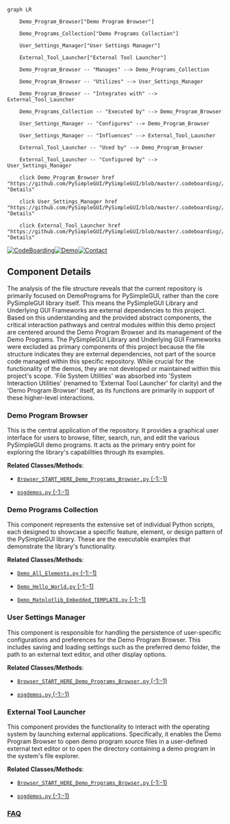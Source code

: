 ```mermaid

graph LR

    Demo_Program_Browser["Demo Program Browser"]

    Demo_Programs_Collection["Demo Programs Collection"]

    User_Settings_Manager["User Settings Manager"]

    External_Tool_Launcher["External Tool Launcher"]

    Demo_Program_Browser -- "Manages" --> Demo_Programs_Collection

    Demo_Program_Browser -- "Utilizes" --> User_Settings_Manager

    Demo_Program_Browser -- "Integrates with" --> External_Tool_Launcher

    Demo_Programs_Collection -- "Executed by" --> Demo_Program_Browser

    User_Settings_Manager -- "Configures" --> Demo_Program_Browser

    User_Settings_Manager -- "Influences" --> External_Tool_Launcher

    External_Tool_Launcher -- "Used by" --> Demo_Program_Browser

    External_Tool_Launcher -- "Configured by" --> User_Settings_Manager

    click Demo_Program_Browser href "https://github.com/PySimpleGUI/PySimpleGUI/blob/master/.codeboarding//Demo_Program_Browser.md" "Details"

    click User_Settings_Manager href "https://github.com/PySimpleGUI/PySimpleGUI/blob/master/.codeboarding//User_Settings_Manager.md" "Details"

    click External_Tool_Launcher href "https://github.com/PySimpleGUI/PySimpleGUI/blob/master/.codeboarding//External_Tool_Launcher.md" "Details"

```

[![CodeBoarding](https://img.shields.io/badge/Generated%20by-CodeBoarding-9cf?style=flat-square)](https://github.com/CodeBoarding/GeneratedOnBoardings)[![Demo](https://img.shields.io/badge/Try%20our-Demo-blue?style=flat-square)](https://www.codeboarding.org/demo)[![Contact](https://img.shields.io/badge/Contact%20us%20-%20contact@codeboarding.org-lightgrey?style=flat-square)](mailto:contact@codeboarding.org)



## Component Details



The analysis of the file structure reveals that the current repository is primarily focused on DemoPrograms for PySimpleGUI, rather than the core PySimpleGUI library itself. This means the PySimpleGUI Library and Underlying GUI Frameworks are external dependencies to this project. Based on this understanding and the provided abstract components, the critical interaction pathways and central modules within this demo project are centered around the Demo Program Browser and its management of the Demo Programs. The PySimpleGUI Library and Underlying GUI Frameworks were excluded as primary components of this project because the file structure indicates they are external dependencies, not part of the source code managed within this specific repository. While crucial for the functionality of the demos, they are not developed or maintained within this project's scope. 'File System Utilities' was absorbed into 'System Interaction Utilities' (renamed to 'External Tool Launcher' for clarity) and the 'Demo Program Browser' itself, as its functions are primarily in support of these higher-level interactions.



### Demo Program Browser

This is the central application of the repository. It provides a graphical user interface for users to browse, filter, search, run, and edit the various PySimpleGUI demo programs. It acts as the primary entry point for exploring the library's capabilities through its examples.





**Related Classes/Methods**:



- <a href="https://github.com/PySimpleGUI/PySimpleGUI/blob/master/DemoPrograms/Browser_START_HERE_Demo_Programs_Browser.py#L-1-L-1" target="_blank" rel="noopener noreferrer">`Browser_START_HERE_Demo_Programs_Browser.py` (-1:-1)</a>

- <a href="https://github.com/PySimpleGUI/PySimpleGUI/blob/master/DemoPrograms/psgdemos.py#L-1-L-1" target="_blank" rel="noopener noreferrer">`psgdemos.py` (-1:-1)</a>





### Demo Programs Collection

This component represents the extensive set of individual Python scripts, each designed to showcase a specific feature, element, or design pattern of the PySimpleGUI library. These are the executable examples that demonstrate the library's functionality.





**Related Classes/Methods**:



- <a href="https://github.com/PySimpleGUI/PySimpleGUI/blob/master/DemoPrograms/Demo_All_Elements.py#L-1-L-1" target="_blank" rel="noopener noreferrer">`Demo_All_Elements.py` (-1:-1)</a>

- <a href="https://github.com/PySimpleGUI/PySimpleGUI/blob/master/DemoPrograms/Demo_Hello_World.py#L-1-L-1" target="_blank" rel="noopener noreferrer">`Demo_Hello_World.py` (-1:-1)</a>

- <a href="https://github.com/PySimpleGUI/PySimpleGUI/blob/master/DemoPrograms/Demo_Matplotlib_Embedded_TEMPLATE.py#L-1-L-1" target="_blank" rel="noopener noreferrer">`Demo_Matplotlib_Embedded_TEMPLATE.py` (-1:-1)</a>





### User Settings Manager

This component is responsible for handling the persistence of user-specific configurations and preferences for the Demo Program Browser. This includes saving and loading settings such as the preferred demo folder, the path to an external text editor, and other display options.





**Related Classes/Methods**:



- <a href="https://github.com/PySimpleGUI/PySimpleGUI/blob/master/DemoPrograms/Browser_START_HERE_Demo_Programs_Browser.py#L-1-L-1" target="_blank" rel="noopener noreferrer">`Browser_START_HERE_Demo_Programs_Browser.py` (-1:-1)</a>

- <a href="https://github.com/PySimpleGUI/PySimpleGUI/blob/master/DemoPrograms/psgdemos.py#L-1-L-1" target="_blank" rel="noopener noreferrer">`psgdemos.py` (-1:-1)</a>





### External Tool Launcher

This component provides the functionality to interact with the operating system by launching external applications. Specifically, it enables the Demo Program Browser to open demo program source files in a user-defined external text editor or to open the directory containing a demo program in the system's file explorer.





**Related Classes/Methods**:



- <a href="https://github.com/PySimpleGUI/PySimpleGUI/blob/master/DemoPrograms/Browser_START_HERE_Demo_Programs_Browser.py#L-1-L-1" target="_blank" rel="noopener noreferrer">`Browser_START_HERE_Demo_Programs_Browser.py` (-1:-1)</a>

- <a href="https://github.com/PySimpleGUI/PySimpleGUI/blob/master/DemoPrograms/psgdemos.py#L-1-L-1" target="_blank" rel="noopener noreferrer">`psgdemos.py` (-1:-1)</a>









### [FAQ](https://github.com/CodeBoarding/GeneratedOnBoardings/tree/main?tab=readme-ov-file#faq)